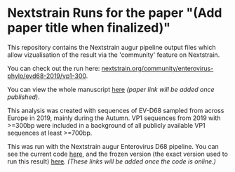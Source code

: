 # Nextstrain Runs for the paper "(Add paper title when finalized)"

This repository contains the Nextstrain augur pipeline output files which allow vizualisation of the result via the 'community' feature on Nextstrain. 

You can check out the run here: [nextstrain.org/community/enterovirus-phylo/evd68-2019/vp1-300](https://nextstrain.org/community/enterovirus-phylo/evd68-2019/vp1-300).

You can view the whole manuscript [here]() *(paper link will be added once published)*.

This analysis was created with sequences of EV-D68 sampled from across Europe in 2019, mainly during the Autumn. VP1 sequences from 2019 with >=300bp were included in a background of all publicly available VP1 sequences at least >=700bp. 

This was run with the Nextstrain augur Enterovirus D68 pipeline. You can see the current code [here](), and the frozen version (the exact version used to run this result) [here](). *(These links will be added once the code is online.)*


